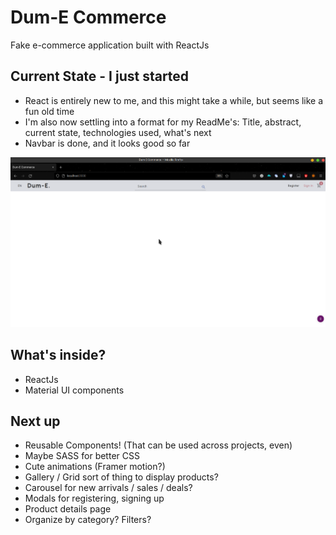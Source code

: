 # Dum-E Commerce

Fake e-commerce application built with ReactJs

## Current State - I just started

- React is entirely new to me, and this might take a while, but seems like a fun old time
- I'm also now settling into a format for my ReadMe's: Title, abstract, current state, technologies used, what's next
- Navbar is done, and it looks good so far
 
![How it looks rn](src/assets/v0.1.2.png)

## What's inside?

- ReactJs
- Material UI components

## Next up

- Reusable Components! (That can be used across projects, even)
- Maybe SASS for better CSS
- Cute animations (Framer motion?)
- Gallery / Grid sort of thing to display products?
- Carousel for new arrivals / sales / deals?
- Modals for registering, signing up
- Product details page
- Organize by category? Filters?
